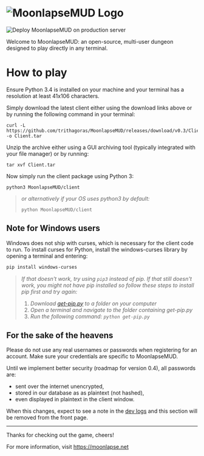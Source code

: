 # ![MoonlapseMUD Logo](https://i.imgur.com/Ie6YZ4v.png)
![Deploy MoonlapseMUD on production server](https://github.com/trithagoras/MoonlapseMUD/workflows/Deploy%20MoonlapseMUD%20on%20production%20server/badge.svg)

Welcome to MoonlapseMUD: an open-source, multi-user dungeon designed to play directly in any terminal.

# How to play

Ensure Python 3.4 is installed on your machine and your terminal has a resolution at least 41x106 characters.

Simply download the latest client either using the download links above or by running the following command in your terminal:

```shell
curl -L https://github.com/trithagoras/MoonlapseMUD/releases/download/v0.3/Client.tar -o Client.tar
```

Unzip the archive either using a GUI archiving tool (typically integrated with your file manager) or by running:

```shell
tar xvf Client.tar
```

Now simply run the client package using Python 3:

```shell
python3 MoonlapseMUD/client
```

> *or alternatively if your OS uses python3 by default:*
>
> ```shell
> python MoonlapseMUD/client
> ```

## Note for Windows users

Windows does not ship with curses, which is necessary for the client code to run. To install curses for Python, install the windows-curses library by opening a terminal and entering:

```powershell
pip install windows-curses
```

> *If that doesn't work, try using `pip3` instead of pip. If that still doesn't work, you might not have pip installed so follow these steps to install pip first and try again:*
>
> 1. *Download [get-pip.py](https://bootstrap.pypa.io/get-pip.py) to a folder on your computer*
> 2. *Open a terminal and navigate to the folder containing get-pip.py*
> 3. *Run the following command: `python get-pip.py`*

## For the sake of the heavens

Please do not use any real usernames or passwords when registering for an account. Make sure your credentials are specific to MoonlapseMUD.

Until we implement better security (roadmap for version 0.4), all passwords are:

* sent over the internet unencrypted,
* stored in our database as as plaintext (not hashed),
* even displayed in plaintext in the client window.

When this changes, expect to see a note in the [dev logs](https://moonlapse.net/blog) and this section will be removed from the front page.

- - -

Thanks for checking out the game, cheers!

For more information, visit https://moonlapse.net
